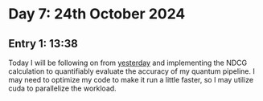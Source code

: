 # Day 7: 24th October 2024
## Entry 1: 13:38
Today I will be following on from [yesterday](./23_10_24.md) and implementing the NDCG calculation to quantifiably evaluate the accuracy of my quantum pipeline. I may need to optimize my code to make it run a little faster, so I may utilize cuda to parallelize the workload.